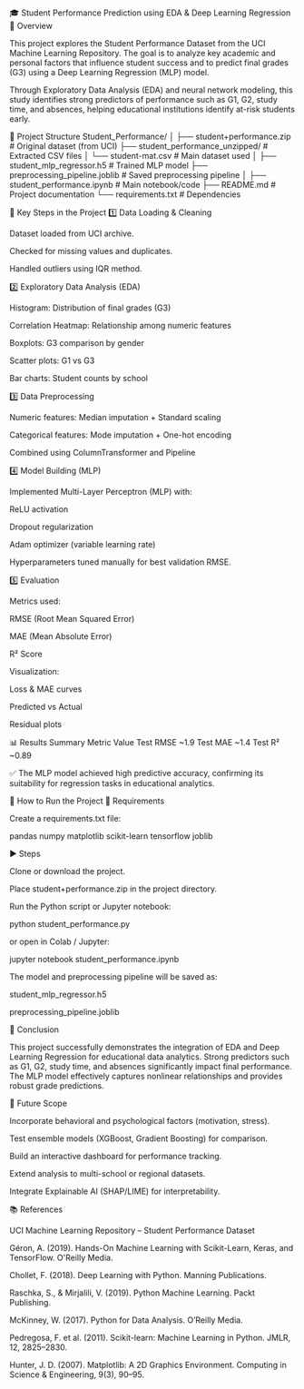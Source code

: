 🎓 Student Performance Prediction using EDA & Deep Learning Regression
📘 Overview

This project explores the Student Performance Dataset from the UCI Machine Learning Repository.
The goal is to analyze key academic and personal factors that influence student success and to predict final grades (G3) using a Deep Learning Regression (MLP) model.

Through Exploratory Data Analysis (EDA) and neural network modeling, this study identifies strong predictors of performance such as G1, G2, study time, and absences, helping educational institutions identify at-risk students early.

📂 Project Structure
Student_Performance/
│
├── student+performance.zip             # Original dataset (from UCI)
├── student_performance_unzipped/       # Extracted CSV files
│   └── student-mat.csv                 # Main dataset used
│
├── student_mlp_regressor.h5            # Trained MLP model
├── preprocessing_pipeline.joblib       # Saved preprocessing pipeline
│
├── student_performance.ipynb           # Main notebook/code
├── README.md                           # Project documentation
└── requirements.txt                    # Dependencies

🧠 Key Steps in the Project
1️⃣ Data Loading & Cleaning

Dataset loaded from UCI archive.

Checked for missing values and duplicates.

Handled outliers using IQR method.

2️⃣ Exploratory Data Analysis (EDA)

Histogram: Distribution of final grades (G3)

Correlation Heatmap: Relationship among numeric features

Boxplots: G3 comparison by gender

Scatter plots: G1 vs G3

Bar charts: Student counts by school

3️⃣ Data Preprocessing

Numeric features: Median imputation + Standard scaling

Categorical features: Mode imputation + One-hot encoding

Combined using ColumnTransformer and Pipeline

4️⃣ Model Building (MLP)

Implemented Multi-Layer Perceptron (MLP) with:

ReLU activation

Dropout regularization

Adam optimizer (variable learning rate)

Hyperparameters tuned manually for best validation RMSE.

5️⃣ Evaluation

Metrics used:

RMSE (Root Mean Squared Error)

MAE (Mean Absolute Error)

R² Score

Visualization:

Loss & MAE curves

Predicted vs Actual

Residual plots

📊 Results Summary
Metric	Value
Test RMSE	~1.9
Test MAE	~1.4
Test R²	~0.89

✅ The MLP model achieved high predictive accuracy, confirming its suitability for regression tasks in educational analytics.

🚀 How to Run the Project
🔧 Requirements

Create a requirements.txt file:

pandas
numpy
matplotlib
scikit-learn
tensorflow
joblib

▶️ Steps

Clone or download the project.

Place student+performance.zip in the project directory.

Run the Python script or Jupyter notebook:

python student_performance.py


or open in Colab / Jupyter:

jupyter notebook student_performance.ipynb


The model and preprocessing pipeline will be saved as:

student_mlp_regressor.h5

preprocessing_pipeline.joblib

🧩 Conclusion

This project successfully demonstrates the integration of EDA and Deep Learning Regression for educational data analytics.
Strong predictors such as G1, G2, study time, and absences significantly impact final performance.
The MLP model effectively captures nonlinear relationships and provides robust grade predictions.

🔮 Future Scope

Incorporate behavioral and psychological factors (motivation, stress).

Test ensemble models (XGBoost, Gradient Boosting) for comparison.

Build an interactive dashboard for performance tracking.

Extend analysis to multi-school or regional datasets.

Integrate Explainable AI (SHAP/LIME) for interpretability.

📚 References

UCI Machine Learning Repository – Student Performance Dataset

Géron, A. (2019). Hands-On Machine Learning with Scikit-Learn, Keras, and TensorFlow. O'Reilly Media.

Chollet, F. (2018). Deep Learning with Python. Manning Publications.

Raschka, S., & Mirjalili, V. (2019). Python Machine Learning. Packt Publishing.

McKinney, W. (2017). Python for Data Analysis. O’Reilly Media.

Pedregosa, F. et al. (2011). Scikit-learn: Machine Learning in Python. JMLR, 12, 2825–2830.

Hunter, J. D. (2007). Matplotlib: A 2D Graphics Environment. Computing in Science & Engineering, 9(3), 90–95.
